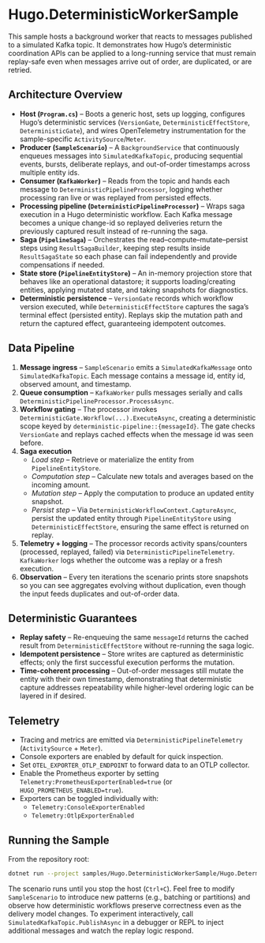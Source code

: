 # Hugo.DeterministicWorkerSample

This sample hosts a background worker that reacts to messages published to a simulated Kafka topic. It demonstrates how Hugo’s deterministic coordination APIs can be applied to a long-running service that must remain replay-safe even when messages arrive out of order, are duplicated, or are retried.

## Architecture Overview

- **Host (`Program.cs`)** – Boots a generic host, sets up logging, configures Hugo’s deterministic services (`VersionGate`, `DeterministicEffectStore`, `DeterministicGate`), and wires OpenTelemetry instrumentation for the sample-specific `ActivitySource`/`Meter`.
- **Producer (`SampleScenario`)** – A `BackgroundService` that continuously enqueues messages into `SimulatedKafkaTopic`, producing sequential events, bursts, deliberate replays, and out-of-order timestamps across multiple entity ids.
- **Consumer (`KafkaWorker`)** – Reads from the topic and hands each message to `DeterministicPipelineProcessor`, logging whether processing ran live or was replayed from persisted effects.
- **Processing pipeline (`DeterministicPipelineProcessor`)** – Wraps saga execution in a Hugo deterministic workflow. Each Kafka message becomes a unique change-id so replayed deliveries return the previously captured result instead of re-running the saga.
- **Saga (`PipelineSaga`)** – Orchestrates the read–compute–mutate–persist steps using `ResultSagaBuilder`, keeping step results inside `ResultSagaState` so each phase can fail independently and provide compensations if needed.
- **State store (`PipelineEntityStore`)** – An in-memory projection store that behaves like an operational datastore; it supports loading/creating entities, applying mutated state, and taking snapshots for diagnostics.
- **Deterministic persistence** – `VersionGate` records which workflow version executed, while `DeterministicEffectStore` captures the saga’s terminal effect (persisted entity). Replays skip the mutation path and return the captured effect, guaranteeing idempotent outcomes.

## Data Pipeline

1. **Message ingress** – `SampleScenario` emits a `SimulatedKafkaMessage` onto `SimulatedKafkaTopic`. Each message contains a message id, entity id, observed amount, and timestamp.
2. **Queue consumption** – `KafkaWorker` pulls messages serially and calls `DeterministicPipelineProcessor.ProcessAsync`.
3. **Workflow gating** – The processor invokes `DeterministicGate.Workflow(...).ExecuteAsync`, creating a deterministic scope keyed by `deterministic-pipeline::{messageId}`. The gate checks `VersionGate` and replays cached effects when the message id was seen before.
4. **Saga execution**  
   - *Load step* – Retrieve or materialize the entity from `PipelineEntityStore`.  
   - *Computation step* – Calculate new totals and averages based on the incoming amount.  
   - *Mutation step* – Apply the computation to produce an updated entity snapshot.  
   - *Persist step* – Via `DeterministicWorkflowContext.CaptureAsync`, persist the updated entity through `PipelineEntityStore` using `DeterministicEffectStore`, ensuring the same effect is returned on replay.
5. **Telemetry + logging** – The processor records activity spans/counters (processed, replayed, failed) via `DeterministicPipelineTelemetry`. `KafkaWorker` logs whether the outcome was a replay or a fresh execution.
6. **Observation** – Every ten iterations the scenario prints store snapshots so you can see aggregates evolving without duplication, even though the input feeds duplicates and out-of-order data.

## Deterministic Guarantees

- **Replay safety** – Re-enqueuing the same `messageId` returns the cached result from `DeterministicEffectStore` without re-running the saga logic.
- **Idempotent persistence** – Store writes are captured as deterministic effects; only the first successful execution performs the mutation.
- **Time-coherent processing** – Out-of-order messages still mutate the entity with their own timestamp, demonstrating that deterministic capture addresses repeatability while higher-level ordering logic can be layered in if desired.

## Telemetry

- Tracing and metrics are emitted via `DeterministicPipelineTelemetry` (`ActivitySource` + `Meter`).  
- Console exporters are enabled by default for quick inspection.  
- Set `OTEL_EXPORTER_OTLP_ENDPOINT` to forward data to an OTLP collector.  
- Enable the Prometheus exporter by setting `Telemetry:PrometheusExporterEnabled=true` (or `HUGO_PROMETHEUS_ENABLED=true`).  
- Exporters can be toggled individually with:
  - `Telemetry:ConsoleExporterEnabled`
  - `Telemetry:OtlpExporterEnabled`

## Running the Sample

From the repository root:

```bash
dotnet run --project samples/Hugo.DeterministicWorkerSample/Hugo.DeterministicWorkerSample.csproj
```

The scenario runs until you stop the host (`Ctrl+C`). Feel free to modify `SampleScenario` to introduce new patterns (e.g., batching or partitions) and observe how deterministic workflows preserve correctness even as the delivery model changes. To experiment interactively, call `SimulatedKafkaTopic.PublishAsync` in a debugger or REPL to inject additional messages and watch the replay logic respond. 
